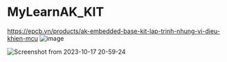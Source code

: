 # MyLearnAK_KIT
https://epcb.vn/products/ak-embedded-base-kit-lap-trinh-nhung-vi-dieu-khien-mcu
![image](https://github.com/VietDung2k1/MyLearnAK_KIT/assets/106542551/c15616e8-441a-4eb4-90cb-68713b4df642)

![Screenshot from 2023-10-17 20-59-24](https://github.com/VietDung2k1/MyLearnAK_KIT/assets/106542551/d4656264-8fbd-4eee-96f6-3b848128532f)
